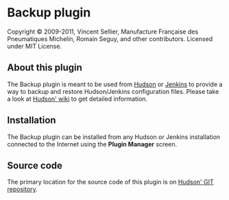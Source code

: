 Backup plugin
=============
Copyright &copy; 2009-2011, Vincent Sellier, Manufacture Française des Pneumatiques Michelin, Romain Seguy, and other contributors. Licensed under MIT License.

About this plugin
-----------------
The Backup plugin is meant to be used from [Hudson][1] or [Jenkins][2] to provide a way to backup and restore Hudson/Jenkins configuration files. Please take a look at [Hudson' wiki][3] to get detailed information.

Installation
------------
The Backup plugin can be installed from any Hudson or Jenkins installation connected to the Internet using the **Plugin Manager** screen.

Source code
-----------
The primary location for the source code of this plugin is on [Hudson' GIT repository][4].

[1]: http://hudson-ci.org/
[2]: http://jenkins-ci.org/
[3]: http://wiki.hudson-ci.org/display/HUDSON/Backup+Plugin
[4]: https://github.com/hudson3-plugins/backup-plugin
